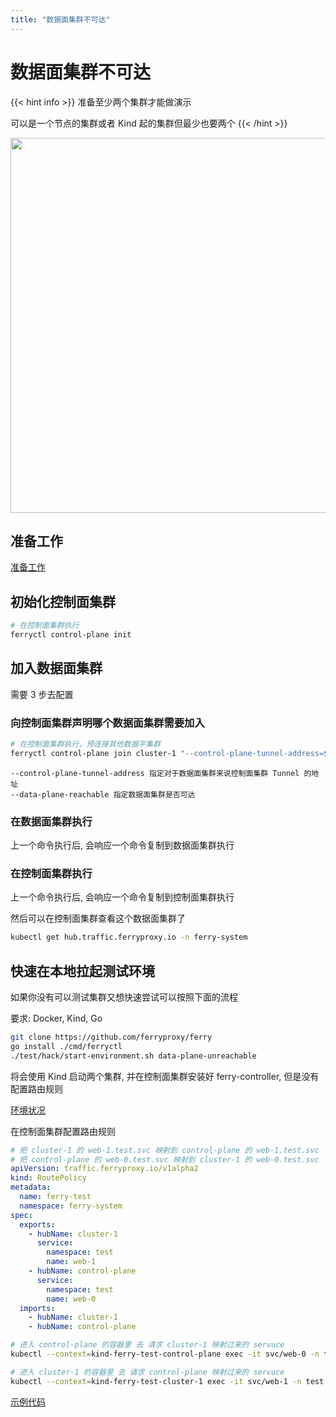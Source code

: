 ```yaml
---
title: "数据面集群不可达"
---
```


# 数据面集群不可达

{{< hint info >}}
准备至少两个集群才能做演示

可以是一个节点的集群或者 Kind 起的集群但最少也要两个
{{< /hint >}}

<img src="/images/cloud-to-edge.png" width="600">

## 准备工作

[准备工作](/docs/user/preparation)

## 初始化控制面集群

``` bash
# 在控制面集群执行
ferryctl control-plane init
```

## 加入数据面集群

需要 3 步去配置

### 向控制面集群声明哪个数据面集群需要加入

``` bash
# 在控制面集群执行，预连接其他数据平集群
ferryctl control-plane join cluster-1 "--control-plane-tunnel-address=${HOST_IP}:31000" --data-plane-reachable=false
```

    --control-plane-tunnel-address 指定对于数据面集群来说控制面集群 Tunnel 的地址  
    --data-plane-reachable 指定数据面集群是否可达  

### 在数据面集群执行

上一个命令执行后, 会响应一个命令复制到数据面集群执行

### 在控制面集群执行

上一个命令执行后, 会响应一个命令复制到控制面集群执行

然后可以在控制面集群查看这个数据面集群了

``` bash
kubectl get hub.traffic.ferryproxy.io -n ferry-system
```

## 快速在本地拉起测试环境

如果你没有可以测试集群又想快速尝试可以按照下面的流程

要求: Docker, Kind, Go

``` bash
git clone https://github.com/ferryproxy/ferry
go install ./cmd/ferryctl
./test/hack/start-environment.sh data-plane-unreachable
```

将会使用 Kind 启动两个集群, 并在控制面集群安装好 ferry-controller, 但是没有配置路由规则

[环境状况](https://github.com/ferryproxy/ferry/blob/main/test/environments/data-plane-unreachable/)

在控制面集群配置路由规则

``` yaml
# 把 cluster-1 的 web-1.test.svc 映射到 control-plane 的 web-1.test.svc
# 把 control-plane 的 web-0.test.svc 映射到 cluster-1 的 web-0.test.svc
apiVersion: traffic.ferryproxy.io/v1alpha2
kind: RoutePolicy
metadata:
  name: ferry-test
  namespace: ferry-system
spec:
  exports:
    - hubName: cluster-1
      service:
        namespace: test
        name: web-1
    - hubName: control-plane
      service:
        namespace: test
        name: web-0
  imports:
    - hubName: cluster-1
    - hubName: control-plane
```

``` bash
# 进入 control-plane 的容器里 去 请求 cluster-1 映射过来的 servuce
kubectl --context=kind-ferry-test-control-plane exec -it svc/web-0 -n test -- wget -O - web-1
```

``` bash
# 进入 cluster-1 的容器里 去 请求 control-plane 映射过来的 servuce
kubectl --context=kind-ferry-test-cluster-1 exec -it svc/web-1 -n test -- wget -O - web-0
```

[示例代码](https://github.com/ferryproxy/ferry/blob/main/test/test/test-in-both.sh)

